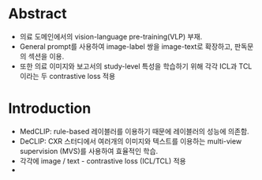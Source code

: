 # Abstract
- 의료 도메인에서의 vision-language pre-training(VLP) 부재.
- General prompt를 사용하여 image-label 쌍을 image-text로 확장하고, 판독문의 섹션을 이용.
- 또한 의료 이미지와 보고서의 study-level 특성을 학습하기 위해 각각 ICL과 TCL이라는 두 contrastive loss 적용

# Introduction
- MedCLIP: rule-based 레이블러를 이용하기 때문에 레이블러의 성능에 의존함.
- DeCLIP: CXR 스터디에서 여러개의 이미지와 텍스트를 이용하는 multi-view supervision (MVS)를 사용하여 효율적인 학습.
- 각각에 image / text - contrastive loss (ICL/TCL) 적용
- 
